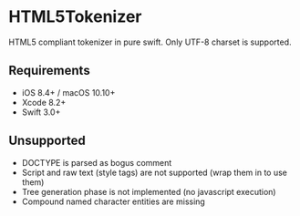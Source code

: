 # HTML5Tokenizer

HTML5 compliant tokenizer in pure swift. Only UTF-8 charset is supported.

## Requirements

- iOS 8.4+ / macOS 10.10+
- Xcode 8.2+
- Swift 3.0+

## Unsupported

- DOCTYPE is parsed as bogus comment
- Script and raw text (style tags) are not supported (wrap them in <![CDATA[ ]]> to use them)
- Tree generation phase is not implemented (no javascript execution)
- Compound named character entities are missing
